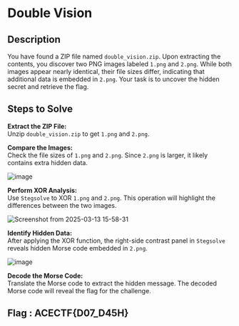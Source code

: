 # Double Vision 

## Description
You have found a ZIP file named `double_vision.zip`. Upon extracting the contents, you discover two PNG images labeled `1.png` and `2.png`. While both images appear nearly identical, their file sizes differ, indicating that additional data is embedded in `2.png`. Your task is to uncover the hidden secret and retrieve the flag.

## Steps to Solve

 **Extract the ZIP File:**  
   Unzip `double_vision.zip` to get `1.png` and `2.png`.

**Compare the Images:**  
   Check the file sizes of `1.png` and `2.png`. Since `2.png` is larger, it likely contains extra hidden data.

![image](https://github.com/user-attachments/assets/010a5f9f-ef28-4d3b-922f-be99e9920ade)


**Perform XOR Analysis:**  
   Use `Stegsolve` to XOR `1.png` and `2.png`. This operation will highlight the differences between the two images.

![Screenshot from 2025-03-13 15-58-31](https://github.com/user-attachments/assets/4f9173fe-6ffb-42f7-9c2a-72ff2e1e354c)


**Identify Hidden Data:**  
   After applying the XOR function, the right-side contrast panel in `Stegsolve` reveals hidden Morse code embedded in `2.png`.

![image](https://github.com/user-attachments/assets/33565f09-1783-4f47-8173-3ab1c612ceb1)


**Decode the Morse Code:**  
   Translate the Morse code to extract the hidden message. The decoded Morse code will reveal the flag for the challenge.

## Flag : ACECTF{D07_D45H}


